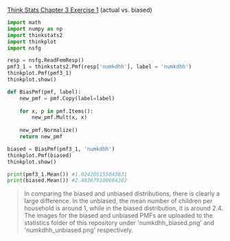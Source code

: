 [Think Stats Chapter 3 Exercise 1](http://greenteapress.com/thinkstats2/html/thinkstats2004.html#toc31) (actual vs. biased)

```python
import math
import numpy as np
import thinkstats2
import thinkplot
import nsfg

resp = nsfg.ReadFemResp()
pmf3_1 = thinkstats2.Pmf(resp['numkdhh'], label = 'numkdhh')
thinkplot.Pmf(pmf3_1)
thinkplot.show()

def BiasPmf(pmf, label):
    new_pmf = pmf.Copy(label=label)
    
    for x, p in pmf.Items():
        new_pmf.Mult(x, x)
        
    new_pmf.Normalize()
    return new_pmf

biased = BiasPmf(pmf3_1, 'numkdhh')
thinkplot.Pmf(biased)
thinkplot.show()

print(pmf3_1.Mean()) #1.024205155043831
print(biased.Mean()) #2.403679100664282
```
> In comparing the biased and unbiased distributions, there is clearly a large difference. In the unbiased, the mean number of children per household is around 1, while in the biased distribution, it is around 2.4. The images for the biased and unbiased PMFs are uploaded to the statistics folder of this repository under 'numkdhh_biased.png' and 'numkdhh_unbiased.png' respectively.
